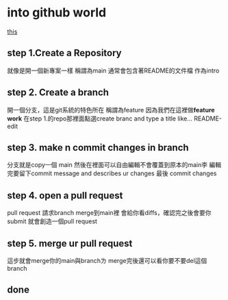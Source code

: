 # into github world
[this](https://guides.github.com/activities/hello-world/)

## step 1.Create a Repository
  就像是開一個新專案一樣
  稱謂為main
  通常會包含著README的文件檔 作為intro

## step 2. Create a branch
  開一個分支，這是git系統的特色所在
  稱謂為feature 因為我們在這裡做**feature work**
  在step 1.的repo那裡面點選create branc and type a title like... README-edit
 
## step 3. make n commit changes in branch
  分支就是copy一個 main
  然後在裡面可以自由編輯不會覆蓋到原本的main李
  編輯完要留下commit message and describes ur changes
  最後 commit changes

## step 4. open a pull request
  pull request 請求branch merge到main裡
  會給你看diffs，確認完之後會要你submit
  就會創造一個pull request

## step 5. merge ur pull request 
  這步就會merge你的main與branchㄌ
  merge完後還可以看你要不要del這個branch
## done
  
